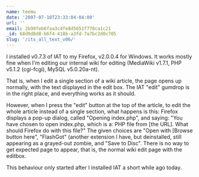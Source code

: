```yaml
---
name: teemu
date: '2007-07-10T23:33:04-04:00'
url: ''
email: 2b99feb6faa3c4fe8d5651f778ca1c21
_id: 68d9d8d8-b6f4-418b-a3fd-7a7bc2d0c705
slug: '/its_all_text_v06/'
---
```


I installed v0.7.3 of IAT to my Firefox, v2.0.0.4 for Windows. It works mostly
fine when I'm editing our internal wiki for editing (MediaWiki v1.7.1, PHP
v5.1.2 (cgi-fcgi), MySQL v5.0.20a-nt).

That is, when I edit a single section of a wiki article, the page opens up
normally, with the text displayed in the edit box. The IAT "edit" gumdrop is
in the right place, and everything works as it should.

However, when I press the "edit" button at the top of the article, to edit the
whole article instead of a single section, what happens is this: Firefox
displays a pop-up dialog, called "Opening index.php", and saying: "You have
chosen to open index.php, which is a: PHP file from [the URL]. What should
Firefox do with this file?" The given choices are "Open with [Browse button
here", "FlashGot" (another extension I have, but deinstalled, still appearing
as a grayed-out zombie, and "Save to Disc". There is no way to get expected
page to appear, that is, the normal wiki edit page with the editbox.

This behaviour only started after I installed IAT a short while ago today.
